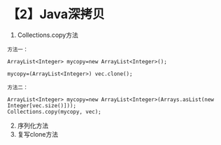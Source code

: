# 【2】Java深拷贝
1. Collections.copy方法
```
方法一：

ArrayList<Integer> mycopy=new ArrayList<Integer>();

mycopy=(ArrayList<Integer>) vec.clone();

方法二：

ArrayList<Integer> mycopy=new ArrayList<Integer>(Arrays.asList(new Integer[vec.size()]));
Collections.copy(mycopy, vec);
```

2. 序列化方法
3. 复写clone方法